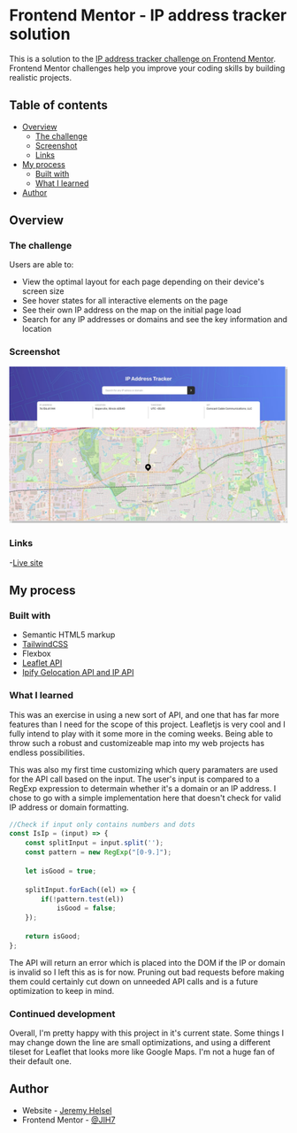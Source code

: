 # Frontend Mentor - IP address tracker solution

This is a solution to the [IP address tracker challenge on Frontend Mentor](https://www.frontendmentor.io/challenges/ip-address-tracker-I8-0yYAH0). Frontend Mentor challenges help you improve your coding skills by building realistic projects. 

## Table of contents

- [Overview](#overview)
  - [The challenge](#the-challenge)
  - [Screenshot](#screenshot)
  - [Links](#links)
- [My process](#my-process)
  - [Built with](#built-with)
  - [What I learned](#what-i-learned)
- [Author](#author)

## Overview

### The challenge

Users are able to:

- View the optimal layout for each page depending on their device's screen size
- See hover states for all interactive elements on the page
- See their own IP address on the map on the initial page load
- Search for any IP addresses or domains and see the key information and location

### Screenshot

![Screenshot](./images/screenshot.JPG)

### Links

-[Live site](https://helsel-ip-tracker.netlify.app/)

## My process

### Built with

- Semantic HTML5 markup
- [TailwindCSS](https://tailwindcss.com/)
- Flexbox
- [Leaflet API](https://leafletjs.com/)
- [Ipify Gelocation API and IP API](https://www.ipify.org/)

### What I learned

This was an exercise in using a new sort of API, and one that has far more features than I need for the scope of this project. Leafletjs is very cool and I fully intend to play with it some more in the coming weeks. Being able to throw such a robust and customizeable map into my web projects has endless possibilities.

This was also my first time customizing which query paramaters are used for the API call based on the input. The user's input is compared to a RegExp expression to determain whether it's a domain or an IP address. I chose to go with a simple implementation here that doesn't check for valid IP address or domain formatting.

```js
//Check if input only contains numbers and dots
const IsIp = (input) => {
    const splitInput = input.split('');
    const pattern = new RegExp("[0-9.]");

    let isGood = true;

    splitInput.forEach((el) => {
        if(!pattern.test(el))
            isGood = false;
    });

    return isGood;
};
```

The API will return an error which is placed into the DOM if the IP or domain is invalid so I left this as is for now. Pruning out bad requests before making them could certainly cut down on unneeded API calls and is a future optimization to keep in mind.

### Continued development

Overall, I'm pretty happy with this project in it's current state. Some things I may change down the line are small optimizations, and using a different tileset for Leaflet that looks more like Google Maps. I'm not a huge fan of their default one.

## Author

- Website - [Jeremy Helsel](https://www.your-site.com)
- Frontend Mentor - [@JIH7](https://www.frontendmentor.io/profile/yourusername)
